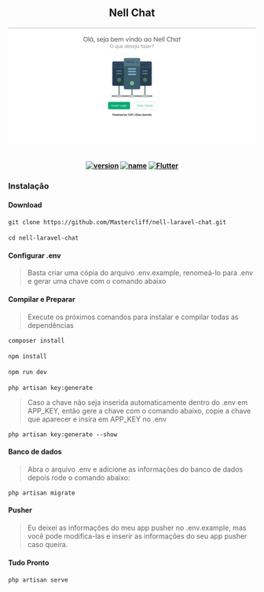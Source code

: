 <p align="center">

 <h2 align="center">Nell Chat</h2>
  <img  src="./home.png" align="center" alt="" />
  
 <h4 align="center">
 <br>
<a href="#"><img src="https://img.shields.io/badge/Laravel-8.12-red" alt="version"></a>
<a href="https://github.com/Mastercliff/guma"><img src="https://img.shields.io/badge/Nell-Chat-green" alt="name"></a>
<a href="https://flutter.dev"><img src="https://img.shields.io/badge/Socket-Pusher-purple" alt="Flutter"></a>
</h4>

</p>

### Instalação

#### Download
    git clone https://github.com/Mastercliff/nell-laravel-chat.git

    cd nell-laravel-chat

#### Configurar .env

> Basta criar uma cópia do arquivo .env.example, renomeá-lo para .env e gerar uma chave com o comando abaixo

#### Compilar e Preparar

> Execute os próximos comandos para instalar e compilar todas as dependências

    composer install

    npm install

    npm run dev
    
    php artisan key:generate

> Caso a chave não seja inserida automaticamente dentro do .env em APP_KEY, então gere a chave com o comando abaixo, copie a chave que aparecer e insira em APP_KEY no .env

    php artisan key:generate --show



#### Banco de dados

>  Abra o arquivo .env e adicione as informações do banco de dados depois rode o comando abaixo:

    php artisan migrate

#### Pusher

>Eu deixei as informações do meu app pusher no .env.example, mas você pode modifica-las e inserir as informações do seu app pusher caso queira.

#### Tudo Pronto

    php artisan serve